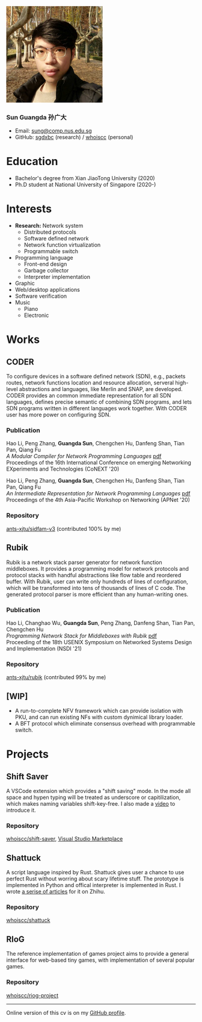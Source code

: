 <img alt="Selfie at late 2019, best one until now" src="./selfie.jpg" width=256>

### **Sun Guangda 孙广大**

* Email: sung@comp.nus.edu.sg
* GitHub: [sgdxbc](https://github.com/sgdxbc) (research) / [whoiscc](https://github.com/whoiscc) (personal)

# Education

* Bachelor's degree from Xian JiaoTong University (2020)
* Ph.D student at National University of Singapore (2020-)

# Interests

* **Research:** Network system
    * Distributed protocols
    * Software defined network
    * Network function virtualization
    * Programmable switch
* Programming language
    * Front-end design
    * Garbage collector
    * Interpreter implementation
* Graphic
* Web/desktop applications
* Software verification
* Music
    * Piano
    * Electronic

<div style="page-break-before: right;"></div>

# Works

## CODER

To configure devices in a software defined network (SDN), e.g., packets routes, network functions location and resource allocation, serveral high-level abstractions and languages, like Merlin and SNAP, are developed. CODER provides an common immediate representation for all SDN languages, defines precise semantic of combining SDN programs, and lets SDN programs written in different languages work together. With CODER user has more power on configuring SDN.

### Publication

Hao Li, Peng Zhang, **Guangda Sun**, Chengchen Hu, Danfeng Shan, Tian Pan, Qiang Fu \
*A Modular Compiler for Network Programming Languages* [pdf](https://nskeylab.xjtu.edu.cn/people/pzhang/files/2020/11/conext20.pdf) \
Proceedings of the 16th International Conference on emerging Networking EXperiments and Technologies (CoNEXT '20)

Hao Li, Peng Zhang, **Guangda Sun**, Chengchen Hu, Danfeng Shan, Tian Pan, Qiang Fu \
*An Intermediate Representation for Network Programming Languages* [pdf](https://conferences.sigcomm.org/events/apnet2020/material/apnet20-final4.pdf) \
Proceedings of the 4th Asia-Pacific Workshop on Networking (APNet '20)

### Repository

[ants-xjtu/sidfam-v3](https://github.com/ants-xjtu/sidfam-v3) (contributed 100% by me)

## Rubik

Rubik is a network stack parser generator for network function middleboxes. It provides a programming model for network protocols and protocol stacks with handful abstractions like flow table and reordered buffer. With Rubik, user can write only hundreds of lines of configuration, which will be transformed into tens of thousands of lines of C code. The generated protocol parser is more efficient than any human-writing ones.

### Publication

Hao Li, Changhao Wu, **Guangda Sun**, Peng Zhang, Danfeng Shan, Tian Pan, Chengchen Hu \
*Programming Network Stack for Middleboxes with Rubik* [pdf](https://www.usenix.org/system/files/nsdi21-li.pdf) \
Proceeding of the 18th USENIX Symposium on Networked Systems Design and Implementation (NSDI '21)

### Repository

[ants-xjtu/rubik](https://github.com/ants-xjtu/rubik) (contributed 99% by me)

## [WIP]

* A run-to-complete NFV framework which can provide isolation with PKU, and can run existing NFs with custom dynimical library loader.
* A BFT protocol which eliminate consensus overhead with programmable switch.

<div style="page-break-before: right;"></div>

# Projects

## Shift Saver

A VSCode extension which provides a "shift saving" mode. In the mode all space and hypen typing will be treated as underscore or capitilization, which makes naming variables shift-key-free. I also made a [video](https://www.bilibili.com/video/BV1FT4y1K7fn) to introduce it.

### Repository

[whoiscc/shift-saver](https://github.com/whoiscc/shift-saver), [Visual Studio Marketplace](https://marketplace.visualstudio.com/items?itemName=correctizer.shift-saver)

## Shattuck

A script language inspired by Rust. Shattuck gives user a chance to use perfect Rust without worring about scary lifetime stuff. The prototype is implemented in Python and offical interpreter is implemented in Rust. I wrote [a serise of articles](https://zhuanlan.zhihu.com/p/65376093) for it on Zhihu.

### Repository

[whoiscc/shattuck](https://github.com/whoiscc/shattuck)

## RIoG

The reference implementation of games project aims to provide a general interface for web-based tiny games, with implementation of several popular games.

### Repository

[whoiscc/riog-project](https://github.com/whoiscc/riog-project)

----

Online version of this cv is on my [GitHub profile](https://github.com/sgdxbc).
